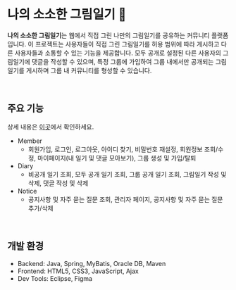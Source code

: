 # 나의 소소한 그림일기 🎨
**나의 소소한 그림일기**는 웹에서 직접 그린 나만의 그림일기를 공유하는 커뮤니티 플랫폼입니다. 
이 프로젝트는 사용자들이 직접 그린 그림일기를 허용 범위에 따라 게시하고 다른 사용자들과 소통할 수 있는 기능을 제공합니다.
모두 공개로 설정된 다른 사용자의 그림일기에 댓글을 작성할 수 있으며,
특정 그룹에 가입하여 그룹 내에서만 공개되는 그림일기를 게시하며 그룹 내 커뮤니티를 형성할 수 있습니다.

<br>

## 주요 기능
상세 내용은 [이곳](https://drive.google.com/file/d/1-wZqHmHAOvbzBqxy0Cqy3i3B4_KQ6Nfz/view?usp=sharing "나의 소소한 그림일기 포트폴리오")에서 확인하세요.
+ Member
  + 회원가입, 로그인, 로그아웃, 아이디 찾기, 비밀번호 재설정, 회원정보 조회/수정, 마이페이지(내 일기 및 댓글 모아보기), 그룹 생성 및 가입/탈퇴
+ Diary
  + 비공개 일기 조회, 모두 공개 일기 조회, 그룹 공개 일기 조회, 그림일기 작성 및 삭제, 댓글 작성 및 삭제
+ Notice
  + 공지사항 및 자주 묻는 질문 조회, 관리자 페이지, 공지사항 및 자주 묻는 질문 추가/삭제

<br>

## 개발 환경
+ Backend: Java, Spring, MyBatis, Oracle DB, Maven
+ Frontend: HTML5, CSS3, JavaScript, Ajax
+ Dev Tools: Eclipse, Figma

<br>

   
